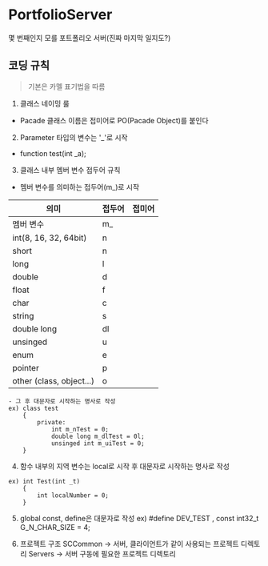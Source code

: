# PortfolioServer
몇 번째인지 모를 포트폴리오 서버(진짜 마지막 일지도?)

## 코딩 규칙
 > 기본은 카멜 표기법을 따름
 
 1) 클래스 네이밍 룰
   - Pacade 클래스 이름은 접미어로 PO(Pacade Object)를 붙인다

 2) Parameter 타입의 변수는 '_'로 시작
   - function test(int _a);

 3) 클래스 내부 멤버 변수 접두어 규칙
   - 멤버 변수를 의미하는 접두어(m_)로 시작
  
 |의미    |접두어|접미어|
 |--------|-----|-----|
 |멤버 변수                 | m_ | |
 |int(8, 16, 32, 64bit)     | n  | |
 |short                     | n  | |
 |long                      | l  | |  
 |double                    | d  | |    
 |float                     | f  | |      
 |char                      | c  | |      
 |string                    | s  | |      
 |double long               | dl  | |      
 |unsinged                  | u  | |      
 |enum                      | e  | |      
 |pointer                   | p  | |      
 |other (class, object...)  | o  | |      

    - 그 후 대문자로 시작하는 명사로 작성
    ex) class test
		{
			private:
				int m_nTest = 0;
				double long m_dlTest = 0l;
				unsinged int m_uiTest = 0;
		}

  4) 함수 내부의 지역 변수는 local로 시작 후 대문자로 시작하는 명사로 작성

	ex) int Test(int _t)
		{
			int localNumber = 0;
		}

  5) global const, define은 대문자로 작성
	ex) #define DEV_TEST , const int32_t G_N_CHAR_SIZE = 4;


  6) 프로젝트 구조
    SCCommon -> 서버, 클라이언트가 같이 사용되는 프로젝트 디렉토리
    Servers -> 서버 구동에 필요한 프로젝트 디렉토리
